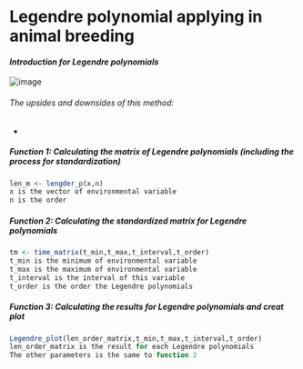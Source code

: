 # Legendre polynomial applying in animal breeding


#### ***Introduction for Legendre polynomials***
![image](https://user-images.githubusercontent.com/43666525/149734148-65e1e214-384a-4754-a2f5-da3705b36186.png)
###### The upsides and downsides of this method:

* 

##### Function 1: Calculating the matrix of Legendre polynomials (including the process for standardization)

```r
len_m <- lengder_p(x,n)
x is the vector of environmental variable 
n is the order
```
##### Function 2: Calculating the standardized matrix for Legendre polynomials 

```r
tm <- time_matrix(t_min,t_max,t_interval,t_order)
t_min is the minimum of environmental variable
t_max is the maximum of environmental variable
t_interval is the interval of this variable
t_order is the order the Legendre polynomials 
```
##### Function 3: Calculating the results for Legendre polynomials and creat plot

```r
Legendre_plot(len_order_matrix,t_min,t_max,t_interval,t_order)
len_order_matrix is the result for each Legendre polynomials
The other parameters is the same to function 2
```
